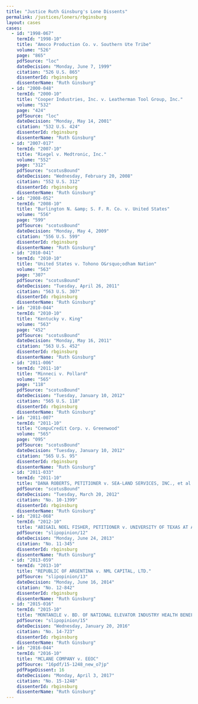 ```yaml
---
title: "Justice Ruth Ginsburg's Lone Dissents"
permalink: /justices/loners/rbginsburg
layout: cases
cases:
  - id: "1998-067"
    termId: "1998-10"
    title: "Amoco Production Co. v. Southern Ute Tribe"
    volume: "526"
    page: "865"
    pdfSource: "loc"
    dateDecision: "Monday, June 7, 1999"
    citation: "526 U.S. 865"
    dissenterId: rbginsburg
    dissenterName: "Ruth Ginsburg"
  - id: "2000-048"
    termId: "2000-10"
    title: "Cooper Industries, Inc. v. Leatherman Tool Group, Inc."
    volume: "532"
    page: "424"
    pdfSource: "loc"
    dateDecision: "Monday, May 14, 2001"
    citation: "532 U.S. 424"
    dissenterId: rbginsburg
    dissenterName: "Ruth Ginsburg"
  - id: "2007-017"
    termId: "2007-10"
    title: "Riegel v. Medtronic, Inc."
    volume: "552"
    page: "312"
    pdfSource: "scotusBound"
    dateDecision: "Wednesday, February 20, 2008"
    citation: "552 U.S. 312"
    dissenterId: rbginsburg
    dissenterName: "Ruth Ginsburg"
  - id: "2008-052"
    termId: "2008-10"
    title: "Burlington N. &amp; S. F. R. Co. v. United States"
    volume: "556"
    page: "599"
    pdfSource: "scotusBound"
    dateDecision: "Monday, May 4, 2009"
    citation: "556 U.S. 599"
    dissenterId: rbginsburg
    dissenterName: "Ruth Ginsburg"
  - id: "2010-041"
    termId: "2010-10"
    title: "United States v. Tohono O&rsquo;odham Nation"
    volume: "563"
    page: "307"
    pdfSource: "scotusBound"
    dateDecision: "Tuesday, April 26, 2011"
    citation: "563 U.S. 307"
    dissenterId: rbginsburg
    dissenterName: "Ruth Ginsburg"
  - id: "2010-044"
    termId: "2010-10"
    title: "Kentucky v. King"
    volume: "563"
    page: "452"
    pdfSource: "scotusBound"
    dateDecision: "Monday, May 16, 2011"
    citation: "563 U.S. 452"
    dissenterId: rbginsburg
    dissenterName: "Ruth Ginsburg"
  - id: "2011-006"
    termId: "2011-10"
    title: "Minneci v. Pollard"
    volume: "565"
    page: "118"
    pdfSource: "scotusBound"
    dateDecision: "Tuesday, January 10, 2012"
    citation: "565 U.S. 118"
    dissenterId: rbginsburg
    dissenterName: "Ruth Ginsburg"
  - id: "2011-007"
    termId: "2011-10"
    title: "CompuCredit Corp. v. Greenwood"
    volume: "565"
    page: "095"
    pdfSource: "scotusBound"
    dateDecision: "Tuesday, January 10, 2012"
    citation: "565 U.S. 95"
    dissenterId: rbginsburg
    dissenterName: "Ruth Ginsburg"
  - id: "2011-033"
    termId: "2011-10"
    title: "DANA ROBERTS, PETITIONER v. SEA-LAND SERVICES, INC., et al."
    pdfSource: "scotusBound"
    dateDecision: "Tuesday, March 20, 2012"
    citation: "No. 10-1399"
    dissenterId: rbginsburg
    dissenterName: "Ruth Ginsburg"
  - id: "2012-068"
    termId: "2012-10"
    title: "ABIGAIL NOEL FISHER, PETITIONER v. UNIVERSITY OF TEXAS AT AUSTIN et al."
    pdfSource: "slipopinion/12"
    dateDecision: "Monday, June 24, 2013"
    citation: "No. 11-345"
    dissenterId: rbginsburg
    dissenterName: "Ruth Ginsburg"
  - id: "2013-059"
    termId: "2013-10"
    title: "REPUBLIC OF ARGENTINA v. NML CAPITAL, LTD."
    pdfSource: "slipopinion/13"
    dateDecision: "Monday, June 16, 2014"
    citation: "No. 12-842"
    dissenterId: rbginsburg
    dissenterName: "Ruth Ginsburg"
  - id: "2015-016"
    termId: "2015-10"
    title: "MONTANILE v. BD. OF NATIONAL ELEVATOR INDUSTRY HEALTH BENEFIT PLAN"
    pdfSource: "slipopinion/15"
    dateDecision: "Wednesday, January 20, 2016"
    citation: "No. 14-723"
    dissenterId: rbginsburg
    dissenterName: "Ruth Ginsburg"
  - id: "2016-044"
    termId: "2016-10"
    title: "MCLANE COMPANY v. EEOC"
    pdfSource: "16pdf/15-1248_new_o7jp"
    pdfPageDissent: 16
    dateDecision: "Monday, April 3, 2017"
    citation: "No. 15-1248"
    dissenterId: rbginsburg
    dissenterName: "Ruth Ginsburg"
---
```

